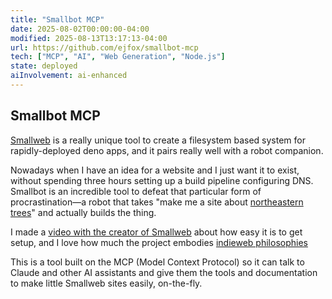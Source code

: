 ```yaml
---
title: "Smallbot MCP"
date: 2025-08-02T00:00:00-04:00
modified: 2025-08-13T13:17:13-04:00
url: https://github.com/ejfox/smallbot-mcp
tech: ["MCP", "AI", "Web Generation", "Node.js"]
state: deployed
aiInvolvement: ai-enhanced
---
```


## Smallbot MCP

[Smallweb](https://www.smallweb.run) is a really unique tool to create a filesystem based system for rapidly-deployed deno apps, and it pairs really well with a robot companion.

Nowadays when I have an idea for a website and I just want it to exist, without spending three hours setting up a build pipeline configuring DNS. Smallbot is an incredible tool to defeat that particular form of procrastination—a robot that takes "make me a site about [northeastern trees](https://youtube.com/shorts/i6IZSkmqNSo)" and actually builds the thing.

I made a [video with the creator of Smallweb](https://www.youtube.com/watch?v=thIt-JXYbco) about how easy it is to get setup, and I love how much the project embodies [indieweb philosophies](https://www.are.na/ej-fox/neo-internet-philosophy)

This is a tool built on the MCP (Model Context Protocol) so it can talk to Claude and other AI assistants and give them the tools and documentation to make little Smallweb sites easily, on-the-fly.
